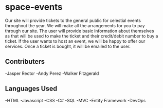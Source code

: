 # space-events
Our site will provide tickets to the general public for celestial events throughout the year. We will make all the arrangements for you to pay through our site. The user will provide basic information about themselves as that will be used to make the ticket and their credit/debit number to buy a ticket. If the user wants to host an event, we will be happy to offer our services. Once a ticket is bought, it will be emailed to the user.  

## Contributers
-Jasper Rector
-Andy Perez
-Walker Fitzgerald

## Languages Used
-HTML
-Javascript
-CSS
-C#
-SQL
-MVC
-Entity Framework
-DevOps
